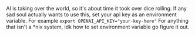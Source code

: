 AI is taking over the world, so it's about time it took over dice rolling. If any sad soul actually wants to use this, set your api key as an environment variable. 
For example `export OPENAI_API_KEY="your-key-here"`
For anything that isn't a *nix system, idk how to set environment variable go figure it out. 
